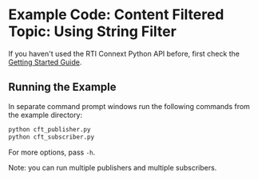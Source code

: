 # Example Code: Content Filtered Topic: Using String Filter

If you haven't used the RTI Connext Python API before, first check the
[Getting Started Guide](https://community.rti.com/static/documentation/connext-dds/current/doc/manuals/connext_dds_professional/getting_started_guide/index.html).

## Running the Example

In separate command prompt windows run the following commands from the example
directory:

```sh
python cft_publisher.py
python cft_subscriber.py
```

For more options, pass `-h`.

Note: you can run multiple publishers and multiple subscribers.
